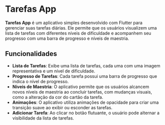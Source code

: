 # Tarefas App

**Tarefas App** é um aplicativo simples desenvolvido com Flutter para gerenciar suas tarefas diárias. Ele permite que os usuários visualizem uma lista de tarefas com diferentes níveis de dificuldade e acompanhem seu progresso com uma barra de progresso e níveis de maestria.

## Funcionalidades

- **Lista de Tarefas**: Exibe uma lista de tarefas, cada uma com uma imagem representativa e um nível de dificuldade.
- **Progresso de Tarefas**: Cada tarefa possui uma barra de progresso que indica o nível de progresso.
- **Níveis de Maestria**: O aplicativo permite que os usuários alcancem novos níveis de maestria ao concluir tarefas, com mudanças visuais, como a alteração da cor do cartão da tarefa.
- **Animações**: O aplicativo utiliza animações de opacidade para criar uma transição suave ao exibir ou esconder as tarefas.
- **Adicionar Tarefa**: Ao clicar no botão flutuante, o usuário pode alternar a visibilidade da lista de tarefas.